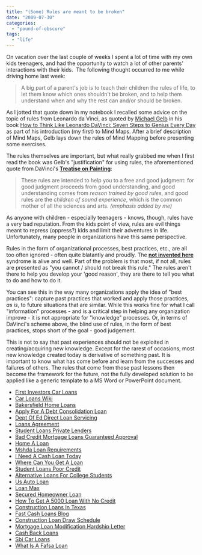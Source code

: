 ```yaml
---
title: "(Some) Rules are meant to be broken"
date: "2009-07-30"
categories: 
  - "pound-of-obscure"
tags: 
  - "life"
---
```


On vacation over the last couple of weeks I spent a lot of time with my own kids teenagers, and had the opportunity to watch a lot of other parents' interactions with their kids.  The following thought occurred to me while driving home last week:

> A big part of a parent's job is to teach their children the rules of life, to let them know which ones shouldn't be broken, and to help them understand when and why the rest can and/or should be broken.

As I jotted that quote down in my notebook I recalled some advice on the topic of rules from Leonardo da Vinci, as quoted by [Michael Gelb](http://www.michaelgelb.com/) in his book [How to Think Like Leonardo DaVinci: Seven Steps to Genius Every Day](http://www.amazon.com/exec/obidos/ASIN/0440508274/gbrettmiller-20) as part of his introduction (my first) to Mind Maps. After a brief description of Mind Maps, Gelb lays down the rules of Mind Mapping before presenting some exercises.

The rules themselves are important, but what really grabbed me when I first read the book was Gelb's "justification" for using rules, the aforementioned quote from DaVinci's **[Treatise on Painting](http://www.theworldsgreatbooks.com/da_vinci.htm)**:

> These rules are intended to help you to a free and good judgment: for good judgment proceeds from good understanding, and good understanding comes from _reason trained by good rules_, and good rules are the _children of sound experience_, which is the common mother of all the sciences and arts. _(emphasis added by me)_

As anyone with children - especially teenagers - knows, though, rules have a very bad reputation. From the kids point of view, rules are evil things meant to repress (oppress?) kids and limit their adventures in life.  Unfortunately, many people in organizations have this same perspective.

Rules in the form of organizational processes, best practices, etc., are all too often ignored - often quite blatantly and proudly. The **[not invented here](http://www.google.com/search?sourceid=navclient&ie=UTF-8&q=%22not+invented+here%22)** syndrome is alive and well. Part of the problem is that most, if not all, rules are presented as "you cannot / should not break this rule." The rules aren't there to help you develop your 'good reason', they are there to tell you what to do and how to do it.

You can see this in the way many organizations apply the idea of "best practices": capture past practices that worked and apply those practices, _as is_, to future situations that are similar. While this works fine for what I call "information" processes - and is a critical step in helping any organization improve - it is not appropriate for "knowledge" processes. Or, in terms of DaVinci's scheme above, the blind use of rules, in the form of best practices, stops short of the goal - good judgement.

This is not to say that past experiences should not be exploited in creating/acquiring new knowledge. Except for the rarest of occasions, most new knowledge created today is derivative of something past. It is important to know what has come before and learn from the successes and failures of others. The rules that come from those past lessons then become the framework for the future, not the fully developed solution to be applied like a generic template to a MS Word or PowerPoint document.

- [First Investors Car Loans](http://gbbkolejka.pl/?First-Investors-Car-Loans)
- [Car Loans Wiki](http://usasportgroup.com/?Car-Loans-Wiki)
- [Bakersfield Home Loans](http://www.mariebo.org/?Bakersfield-Home-Loans)
- [Apply For A Debt Consolidation Loan](http://usasportgroup.com/?Apply-For-A-Debt-Consolidation-Loan)
- [Dept Of Ed Direct Loan Servicing](http://www.amarysia.gr/?Dept-Of-Ed-Direct-Loan-Servicing)
- [Loans Agreement](http://gbbkolejka.pl/?Loans-Agreement)
- [Student Loans Private Lenders](http://www.consejocafe.org/?Student-Loans-Private-Lenders)
- [Bad Credit Mortgage Loans Guaranteed Approval](http://www.mariebo.org/?Bad-Credit-Mortgage-Loans-Guaranteed-Approval)
- [Home A Loan](http://www.consejocafe.org/?Home-A-Loan)
- [Mshda Loan Requirements](http://www.consejocafe.org/?Mshda-Loan-Requirements)
- [I Need A Cash Loan Today](http://www.amarysia.gr/?I-Need-A-Cash-Loan-Today)
- [Where Can You Get A Loan](http://www.mariebo.org/?Where-Can-You-Get-A-Loan)
- [Student Loans Poor Credit](http://www.consejocafe.org/?Student-Loans-Poor-Credit)
- [Alternative Loans For College Students](http://www.consejocafe.org/?Alternative-Loans-For-College-Students)
- [Us Auto Loan](http://www.consejocafe.org/?Us-Auto-Loan)
- [Loan Max](http://www.mariebo.org/?Loan-Max)
- [Secured Homeowner Loan](http://www.mariebo.org/?Secured-Homeowner-Loan)
- [How To Get A 5000 Loan With No Credit](http://gbbkolejka.pl/?How-To-Get-A-5000-Loan-With-No-Credit)
- [Construction Loans In Texas](http://www.franklinny.org/?Construction-Loans-In-Texas)
- [Fast Cash Loans Blog](http://www.consejocafe.org/?Fast-Cash-Loans-Blog)
- [Construction Loan Draw Schedule](http://www.mariebo.org/?Construction-Loan-Draw-Schedule)
- [Mortgage Loan Modification Hardship Letter](http://www.consejocafe.org/?Mortgage-Loan-Modification-Hardship-Letter)
- [Cash Back Loans](http://usasportgroup.com/?Cash-Back-Loans)
- [Sbi Car Loans](http://www.consejocafe.org/?Sbi-Car-Loans)
- [What Is A Fafsa Loan](http://www.consejocafe.org/?What-Is-A-Fafsa-Loan)
